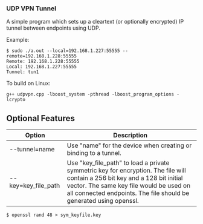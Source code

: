 ### UDP VPN Tunnel

A simple program which sets up a cleartext (or optionally encrypted) IP tunnel between endpoints using UDP.

Example:

```
$ sudo ./a.out --local=192.168.1.227:55555 --remote=192.168.1.228:55555
Remote: 192.168.1.228:55555
Local: 192.168.1.227:55555
Tunnel: tun1
```

To build on Linux:

```
g++ udpvpn.cpp -lboost_system -pthread -lboost_program_options -lcrypto
```

## Optional Features

Option              | Description
------------------- | -----------
--tunnel=name       | Use "name" for the device when creating or binding to a tunnel.
--key=key_file_path | Use "key_file_path" to load a private symmetric key for encryption. The file will contain a 256 bit key and a 128 bit initial vector. The same key file would be used on all connected endpoints. The file should be generated using openssl.

```
$ openssl rand 48 > sym_keyfile.key
```

